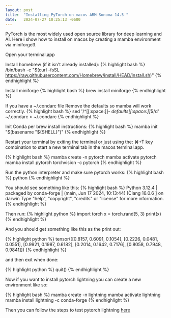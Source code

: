 ```yaml
---
layout: post
title:  "Installing PyTorch on macos ARM Sonoma 14.5 "
date:   2024-07-27 10:25:13 -0600
---
```


PyTorch is the most widely used open source library for deep learning and AI. Here i show how to install on macos by creating a mamba environment via miniforge3.  

Open your terminal.app

Install homebrew (if it isn't already installed):
{% highlight bash %}
/bin/bash -c "$(curl -fsSL <https://raw.githubusercontent.com/Homebrew/install/HEAD/install.sh>)"
{% endhighlight %}


Install miniforge
{% highlight bash %}
brew install miniforge
{% endhighlight %}

If you have a ~/.condarc file Remove the defaults so mamba will work correctly.
{% highlight bash %}
sed '/^[[:space:]]*- defaults[[:space:]]*$/d' ~/.condarc > ~/.condarc
{% endhighlight %}

Init Conda per brew install instructions:
{% highlight bash %}
mamba init "$(basename "${SHELL}")"
{% endhighlight %}


Restart your terminal by exiting the terminal or just using the: ⌘+T key combination to start a new terminal tab in the macos terminal.app.

{% highlight bash %}
mamba create -n pytorch
mamba activate pytorch
mamba install pytorch torchvision -c pytorch
{% endhighlight %}

Run the python interpreter and make sure pytorch works:
{% highlight bash %}
python
{% endhighlight %}

You should see something like this:
{% highlight bash %}
Python 3.12.4 | packaged by conda-forge | (main, Jun 17 2024, 10:13:44) [Clang 16.0.6 ] on darwin
Type "help", "copyright", "credits" or "license" for more information.
{% endhighlight %}


Then run:
{% highlight python %}
import torch
x = torch.rand(5, 3)
print(x)
{% endhighlight %}

And you should get something like this as the print out:

{% highlight python %}
tensor([[0.8157, 0.6091, 0.1054],
        [0.2226, 0.0481, 0.0551],
        [0.9921, 0.1987, 0.6182],
        [0.2014, 0.1642, 0.7176],
        [0.8058, 0.7948, 0.9841]])
{% endhighlight %}

and then exit when done:

{% highlight python %}
quit()
{% endhighlight %}


Now if you want to install pytorch lightning you can create a new environment like so:

{% highlight bash %}
mamba create -n lightning
mamba activate lightning
mamba install lightning -c conda-forge
{% endhighlight %}

Then you can follow the steps to test pytorch lightning [here](https://lightning.ai/docs/pytorch/stable/starter/introduction.html#define-a-lightningmodule)